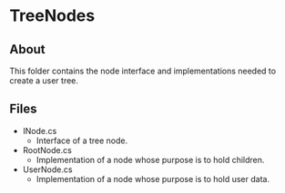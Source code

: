 # TreeNodes
## About
This folder contains the node interface and implementations needed to create a user tree.
## Files
* INode.cs
  * Interface of a tree node.
* RootNode.cs
  * Implementation of a node whose purpose is to hold children.
* UserNode.cs
  * Implementation of a node whose purpose is to hold user data.
